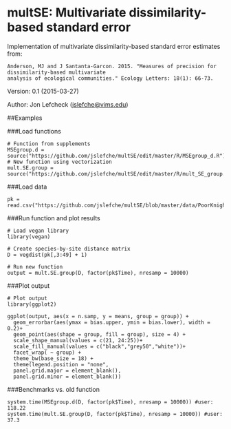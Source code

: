 # multSE: Multivariate dissimilarity-based standard error

  Implementation of multivariate dissimilarity-based standard error estimates from:

    Anderson, MJ and J Santanta-Garcon. 2015. "Measures of precision for dissimilarity-based multivariate
    analysis of ecological communities." Ecology Letters: 18(1): 66-73.
    
Version: 0.1 (2015-03-27)

Author: Jon Lefcheck (jslefche@vims.edu)

##Examples

###Load functions
```
# Function from supplements
MSEgroup.d = source("https://github.com/jslefche/multSE/edit/master/R/MSEgroup_d.R")
# New function using vectorization
mult.SE.group = source("https://github.com/jslefche/multSE/edit/master/R/mult_SE_group.R")
```
###Load data
```
pk = read.csv("https://github.com/jslefche/multSE/blob/master/data/PoorKnights.csv")
```
###Run function and plot results
```
# Load vegan library
library(vegan)

# Create species-by-site distance matrix
D = vegdist(pk[,3:49] + 1)

# Run new function
output = mult.SE.group(D, factor(pk$Time), nresamp = 10000)
```
###Plot output
```
# Plot output
library(ggplot2)

ggplot(output, aes(x = n.samp, y = means, group = group)) +
  geom_errorbar(aes(ymax = bias.upper, ymin = bias.lower), width = 0.2)+
  geom_point(aes(shape = group, fill = group), size = 4) + 
  scale_shape_manual(values = c(21, 24:25))+
  scale_fill_manual(values = c("black","grey50","white"))+
  facet_wrap( ~ group) +
  theme_bw(base_size = 18) +
  theme(legend.position = "none", 
  panel.grid.major = element_blank(), 
  panel.grid.minor = element_blank())
```
###Benchmarks vs. old function
```
system.time(MSEgroup.d(D, factor(pk$Time), nresamp = 10000)) #user: 118.22
system.time(mult.SE.group(D, factor(pk$Time), nresamp = 10000)) #user: 37.3
```
